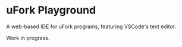 # uFork Playground

A web-based IDE for uFork programs, featuring VSCode's text editor.

Work in progress.
